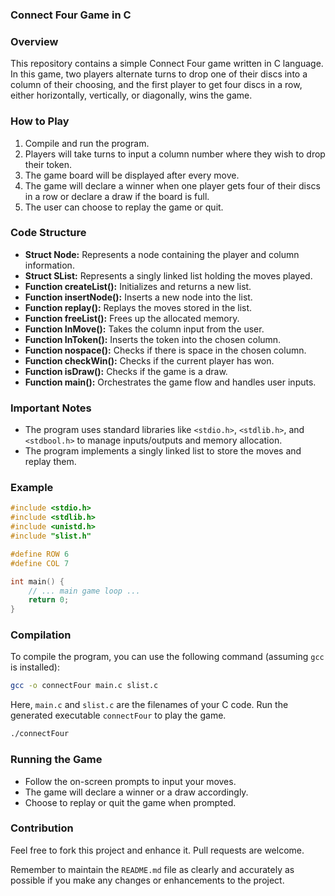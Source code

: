 ### Connect Four Game in C

### Overview
This repository contains a simple Connect Four game written in C language. In this game, two players alternate turns to drop one of their discs into a column of their choosing, and the first player to get four discs in a row, either horizontally, vertically, or diagonally, wins the game.

### How to Play
1. Compile and run the program.
2. Players will take turns to input a column number where they wish to drop their token.
3. The game board will be displayed after every move.
4. The game will declare a winner when one player gets four of their discs in a row or declare a draw if the board is full.
5. The user can choose to replay the game or quit.

### Code Structure
- **Struct Node:** Represents a node containing the player and column information.
- **Struct SList:** Represents a singly linked list holding the moves played.
- **Function createList():** Initializes and returns a new list.
- **Function insertNode():** Inserts a new node into the list.
- **Function replay():** Replays the moves stored in the list.
- **Function freeList():** Frees up the allocated memory.
- **Function InMove():** Takes the column input from the user.
- **Function InToken():** Inserts the token into the chosen column.
- **Function nospace():** Checks if there is space in the chosen column.
- **Function checkWin():** Checks if the current player has won.
- **Function isDraw():** Checks if the game is a draw.
- **Function main():** Orchestrates the game flow and handles user inputs.

### Important Notes
- The program uses standard libraries like `<stdio.h>`, `<stdlib.h>`, and `<stdbool.h>` to manage inputs/outputs and memory allocation.
- The program implements a singly linked list to store the moves and replay them.
  
### Example

```c
#include <stdio.h>
#include <stdlib.h>
#include <unistd.h>
#include "slist.h"

#define ROW 6
#define COL 7

int main() {
    // ... main game loop ...
    return 0;
}
```

### Compilation
To compile the program, you can use the following command (assuming `gcc` is installed):
```sh
gcc -o connectFour main.c slist.c
```

Here, `main.c` and `slist.c` are the filenames of your C code. Run the generated executable `connectFour` to play the game.
```sh
./connectFour
```

### Running the Game
- Follow the on-screen prompts to input your moves.
- The game will declare a winner or a draw accordingly.
- Choose to replay or quit the game when prompted.

### Contribution
Feel free to fork this project and enhance it. Pull requests are welcome.

Remember to maintain the `README.md` file as clearly and accurately as possible if you make any changes or enhancements to the project.
